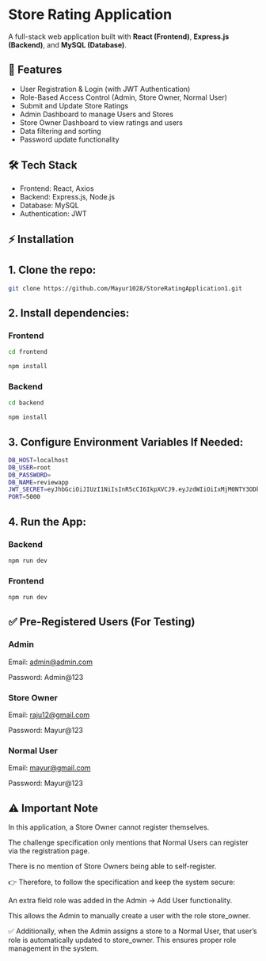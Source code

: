 # Store Rating Application

A full-stack web application built with **React (Frontend)**, **Express.js (Backend)**, and **MySQL (Database)**.

## 🚀 Features

- User Registration & Login (with JWT Authentication)
- Role-Based Access Control (Admin, Store Owner, Normal User)
- Submit and Update Store Ratings
- Admin Dashboard to manage Users and Stores
- Store Owner Dashboard to view ratings and users
- Data filtering and sorting
- Password update functionality

## 🛠️ Tech Stack

- Frontend: React, Axios
- Backend: Express.js, Node.js
- Database: MySQL
- Authentication: JWT

## ⚡ Installation

## 1. Clone the repo:

```bash
git clone https://github.com/Mayur1028/StoreRatingApplication1.git
```

## 2. Install dependencies:

### Frontend

```bash
cd frontend
```

```bash
npm install
```

### Backend

```bash
cd backend
```

```bash
npm install
```

## 3. Configure Environment Variables If Needed:

```bash
DB_HOST=localhost
DB_USER=root
DB_PASSWORD=
DB_NAME=reviewapp
JWT_SECRET=eyJhbGciOiJIUzI1NiIsInR5cCI6IkpXVCJ9.eyJzdWIiOiIxMjM0NTY3ODkwIiwibmFtZSI6IkpvaG4gRG9lIiwiYWRtaW4iOnRydWUsImlhdCI6MTUxNjIzOTAyMn0.KMUFsIDTnFmyG3nMiGM6H9FNFUROf3wh7SmqJp-QV30
PORT=5000
```

## 4. Run the App:

### Backend

```bash
npm run dev
```

### Frontend

```bash
npm run dev
```

## ✅ Pre-Registered Users (For Testing)

### Admin

Email: admin@admin.com

Password: Admin@123

### Store Owner

Email: raju12@gmail.com

Password: Mayur@123

### Normal User

Email: mayur@gmail.com

Password: Mayur@123

## ⚠️ Important Note

In this application, a Store Owner cannot register themselves.

The challenge specification only mentions that Normal Users can register via the registration page.

There is no mention of Store Owners being able to self-register.

👉 Therefore, to follow the specification and keep the system secure:

An extra field role was added in the Admin → Add User functionality.

This allows the Admin to manually create a user with the role store_owner.

✅ Additionally, when the Admin assigns a store to a Normal User, that user’s role is automatically updated to store_owner.
This ensures proper role management in the system.
